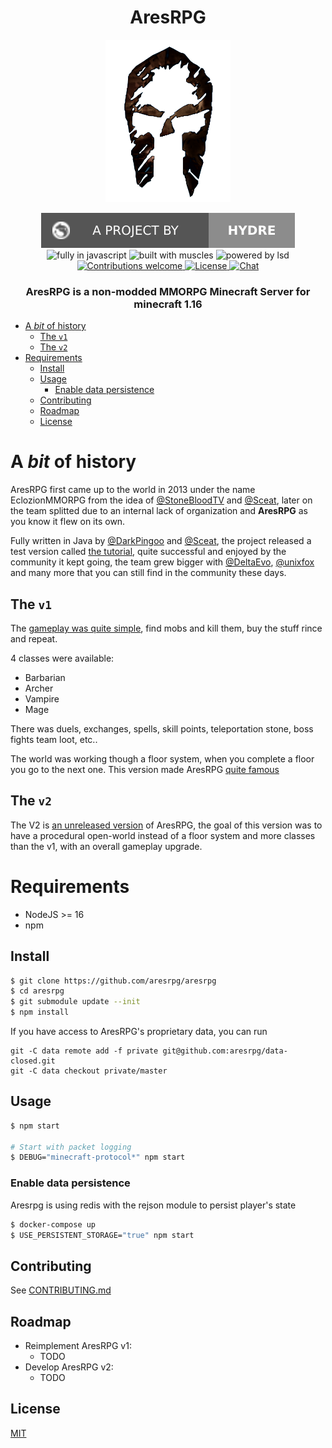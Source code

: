 <h1 align=center>AresRPG</h1>
<p align=center>
  <img src="media/logo.png" />
</p>
<p align=center>
  <a href="https://hydre.io">
    <img src="https://raw.githubusercontent.com/HydreIO/artwork/master/badge/hydre.svg" alt="hydre.io"/>
  </a>
  <img src="https://img.shields.io/badge/Made%20with-Javascript-%23f7df1e?style=for-the-badge" alt="fully in javascript"/>
  <img src="https://img.shields.io/badge/Built%20With-%E2%99%A5-pink?style=for-the-badge" alt="built with muscles"/>
  <img src="https://img.shields.io/badge/Powered%20By-Black%20Magic-blueviolet?style=for-the-badge" alt="powered by lsd"/>
  <a href="CONTRIBUTING.md">
    <img src="https://img.shields.io/badge/contributions-welcome-blue.svg?style=for-the-badge" alt="Contributions welcome"/>
  </a>
  <a href="https://choosealicense.com/licenses/mit/">
    <img src="https://img.shields.io/badge/license-MIT-yellow.svg?style=for-the-badge" alt="License"/>
  </a>
  <a href="https://discord.gg/gaqrFT5">
    <img src="https://img.shields.io/discord/265104803531587584.svg?logo=discord&style=for-the-badge" alt="Chat"/>
  </a>
</p>
<h3 align=center>AresRPG is a non-modded MMORPG Minecraft Server for minecraft 1.16</h3>

- [A _bit_ of history](#a-bit-of-history)
  - [The `v1`](#the-v1)
  - [The `v2`](#the-v2)
- [Requirements](#requirements)
  - [Install](#install)
  - [Usage](#usage)
    - [Enable data persistence](#enable-data-persistence)
  - [Contributing](#contributing)
  - [Roadmap](#roadmap)
  - [License](#license)

# A _bit_ of history

AresRPG first came up to the world in 2013 under the name EclozionMMORPG
from the idea of [@StoneBloodTV](https://github.com/jdathueyt) and [@Sceat](https://github.com/Sceat), later on the team splitted due to
an internal lack of organization and **AresRPG** as you know it flew on its own.

Fully written in Java by [@DarkPingoo](https://github.com/DarkPingoo) and [@Sceat](https://github.com/Sceat), the project released a test version
called [the tutorial](https://www.youtube.com/watch?v=29AIkBtScgQ), quite successful and enjoyed by the community it
kept going, the team grew bigger with [@DeltaEvo](https://github.com/DeltaEvo), [@unixfox](https://github.com/unixfox) and many more that you
can still find in the community these days.

## The `v1`

The [gameplay was quite simple](https://www.youtube.com/watch?v=g4xb67Z5dxY), find mobs and kill them, buy the stuff rince and repeat.

4 classes were available:

- Barbarian
- Archer
- Vampire
- Mage

There was duels, exchanges, spells, skill points, teleportation stone, boss fights
team loot, etc..

The world was working though a floor system,
when you complete a floor you go to the next one.
This version made AresRPG [quite famous](https://www.youtube.com/watch?v=dEELCqYUyEI)

## The `v2`

The V2 is [an unreleased version](https://www.youtube.com/watch?v=LkzGcEcBP1Q) of AresRPG,
the goal of this version was to have a procedural open-world instead
of a floor system and more classes than the v1, with an overall gameplay upgrade.

# Requirements

- NodeJS >= 16
- npm

## Install

```bash
$ git clone https://github.com/aresrpg/aresrpg
$ cd aresrpg
$ git submodule update --init
$ npm install
```

If you have access to AresRPG's proprietary data, you can run

```
git -C data remote add -f private git@github.com:aresrpg/data-closed.git
git -C data checkout private/master
```

## Usage

```bash
$ npm start

# Start with packet logging
$ DEBUG="minecraft-protocol*" npm start
```

### Enable data persistence

Aresrpg is using redis with the rejson module to persist player's state

```bash
$ docker-compose up
$ USE_PERSISTENT_STORAGE="true" npm start
```

## Contributing

See [CONTRIBUTING.md](CONTRIBUTING.md)

## Roadmap

- Reimplement AresRPG v1:
  - TODO
- Develop AresRPG v2:
  - TODO

## License

[MIT](https://choosealicense.com/licenses/mit/)
